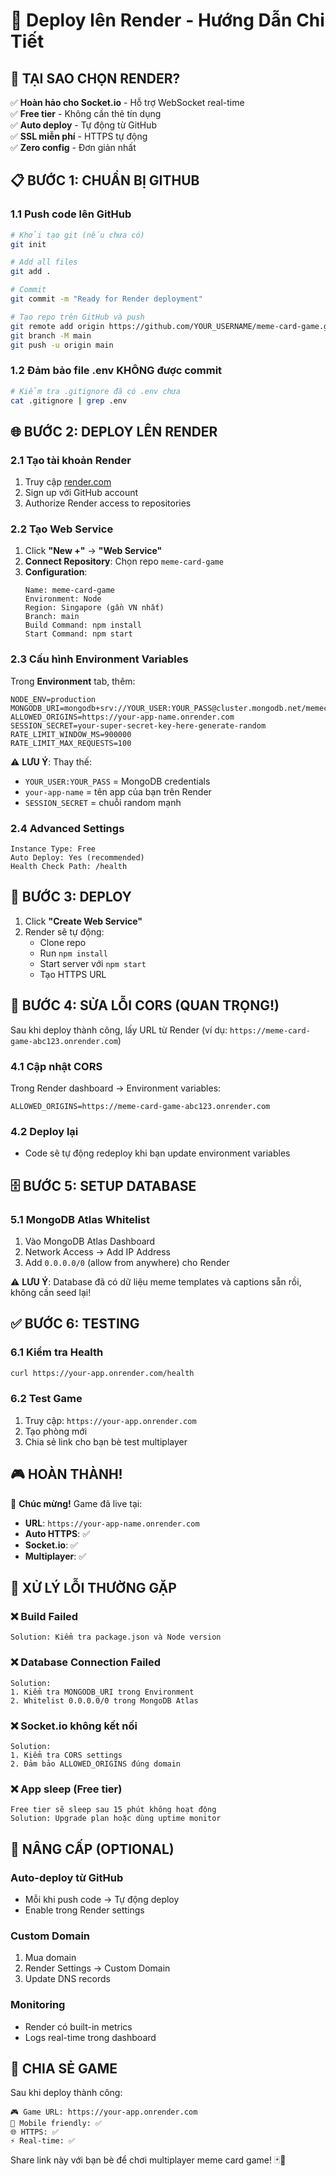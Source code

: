 # 🚀 Deploy lên Render - Hướng Dẫn Chi Tiết

## 🌟 **TẠI SAO CHỌN RENDER?**

✅ **Hoàn hảo cho Socket.io** - Hỗ trợ WebSocket real-time  
✅ **Free tier** - Không cần thẻ tín dụng  
✅ **Auto deploy** - Tự động từ GitHub  
✅ **SSL miễn phí** - HTTPS tự động  
✅ **Zero config** - Đơn giản nhất  

## 📋 **BƯỚC 1: CHUẨN BỊ GITHUB**

### 1.1 Push code lên GitHub
```bash
# Khởi tạo git (nếu chưa có)
git init

# Add all files
git add .

# Commit
git commit -m "Ready for Render deployment"

# Tạo repo trên GitHub và push
git remote add origin https://github.com/YOUR_USERNAME/meme-card-game.git
git branch -M main
git push -u origin main
```

### 1.2 Đảm bảo file .env KHÔNG được commit
```bash
# Kiểm tra .gitignore đã có .env chưa
cat .gitignore | grep .env
```

## 🌐 **BƯỚC 2: DEPLOY LÊN RENDER**

### 2.1 Tạo tài khoản Render
1. Truy cập [render.com](https://render.com)
2. Sign up với GitHub account
3. Authorize Render access to repositories

### 2.2 Tạo Web Service
1. Click **"New +"** → **"Web Service"**
2. **Connect Repository**: Chọn repo `meme-card-game`
3. **Configuration**:
   ```
   Name: meme-card-game
   Environment: Node
   Region: Singapore (gần VN nhất)
   Branch: main
   Build Command: npm install
   Start Command: npm start
   ```

### 2.3 Cấu hình Environment Variables
Trong **Environment** tab, thêm:

```env
NODE_ENV=production
MONGODB_URI=mongodb+srv://YOUR_USER:YOUR_PASS@cluster.mongodb.net/memecard
ALLOWED_ORIGINS=https://your-app-name.onrender.com
SESSION_SECRET=your-super-secret-key-here-generate-random
RATE_LIMIT_WINDOW_MS=900000
RATE_LIMIT_MAX_REQUESTS=100
```

⚠️ **LƯU Ý**: Thay thế:
- `YOUR_USER:YOUR_PASS` = MongoDB credentials
- `your-app-name` = tên app của bạn trên Render
- `SESSION_SECRET` = chuỗi random mạnh

### 2.4 Advanced Settings
```
Instance Type: Free
Auto Deploy: Yes (recommended)
Health Check Path: /health
```

## 🎯 **BƯỚC 3: DEPLOY**

1. Click **"Create Web Service"**
2. Render sẽ tự động:
   - Clone repo
   - Run `npm install`
   - Start server với `npm start`
   - Tạo HTTPS URL

## 📱 **BƯỚC 4: SỬA LỖI CORS (QUAN TRỌNG!)**

Sau khi deploy thành công, lấy URL từ Render (ví dụ: `https://meme-card-game-abc123.onrender.com`)

### 4.1 Cập nhật CORS
Trong Render dashboard → Environment variables:
```
ALLOWED_ORIGINS=https://meme-card-game-abc123.onrender.com
```

### 4.2 Deploy lại
- Code sẽ tự động redeploy khi bạn update environment variables

## 🗄️ **BƯỚC 5: SETUP DATABASE**

### 5.1 MongoDB Atlas Whitelist
1. Vào MongoDB Atlas Dashboard
2. Network Access → Add IP Address  
3. Add `0.0.0.0/0` (allow from anywhere) cho Render

⚠️ **LƯU Ý**: Database đã có dữ liệu meme templates và captions sẵn rồi, không cần seed lại!

## ✅ **BƯỚC 6: TESTING**

### 6.1 Kiểm tra Health
```bash
curl https://your-app.onrender.com/health
```

### 6.2 Test Game
1. Truy cập: `https://your-app.onrender.com`
2. Tạo phòng mới
3. Chia sẻ link cho bạn bè test multiplayer

## 🎮 **HOÀN THÀNH!**

🎉 **Chúc mừng!** Game đã live tại:
- **URL**: `https://your-app-name.onrender.com`
- **Auto HTTPS**: ✅ 
- **Socket.io**: ✅
- **Multiplayer**: ✅

## 🔧 **XỬ LÝ LỖI THƯỜNG GẶP**

### ❌ Build Failed
```
Solution: Kiểm tra package.json và Node version
```

### ❌ Database Connection Failed  
```
Solution: 
1. Kiểm tra MONGODB_URI trong Environment
2. Whitelist 0.0.0.0/0 trong MongoDB Atlas
```

### ❌ Socket.io không kết nối
```
Solution:
1. Kiểm tra CORS settings
2. Đảm bảo ALLOWED_ORIGINS đúng domain
```

### ❌ App sleep (Free tier)
```
Free tier sẽ sleep sau 15 phút không hoạt động
Solution: Upgrade plan hoặc dùng uptime monitor
```

## 🚀 **NÂNG CẤP (OPTIONAL)**

### Auto-deploy từ GitHub
- Mỗi khi push code → Tự động deploy
- Enable trong Render settings

### Custom Domain
1. Mua domain
2. Render Settings → Custom Domain
3. Update DNS records

### Monitoring
- Render có built-in metrics
- Logs real-time trong dashboard

## 🎯 **CHIA SẺ GAME**

Sau khi deploy thành công:
```
🎮 Game URL: https://your-app.onrender.com
📱 Mobile friendly: ✅
🌐 HTTPS: ✅  
⚡ Real-time: ✅
```

Share link này với bạn bè để chơi multiplayer meme card game! 🃏🎉 